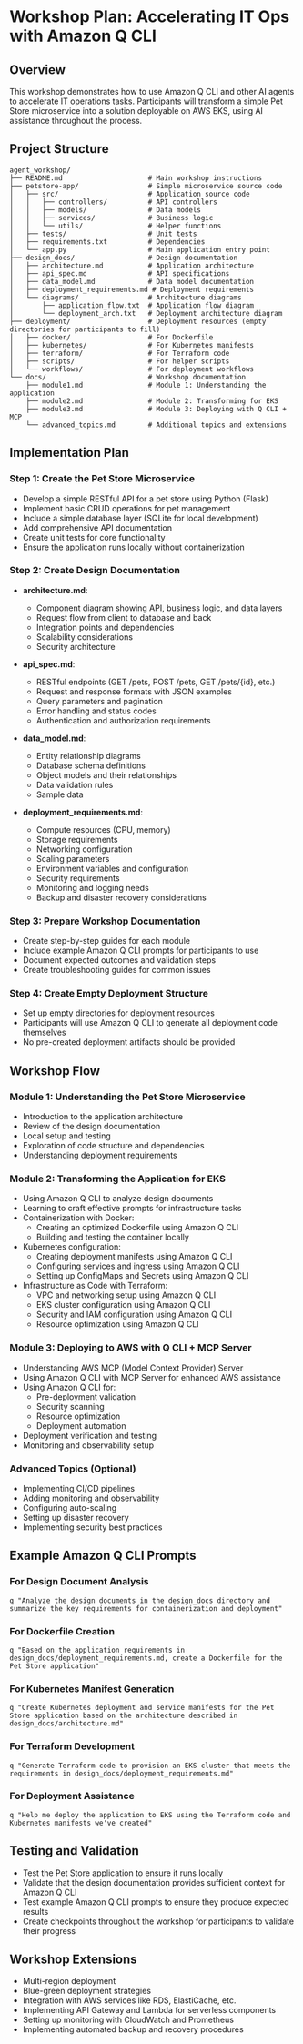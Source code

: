 # Workshop Plan: Accelerating IT Ops with Amazon Q CLI

## Overview
This workshop demonstrates how to use Amazon Q CLI and other AI agents to accelerate IT operations tasks. Participants will transform a simple Pet Store microservice into a solution deployable on AWS EKS, using AI assistance throughout the process.

## Project Structure
```
agent_workshop/
├── README.md                     # Main workshop instructions
├── petstore-app/                 # Simple microservice source code
│   ├── src/                      # Application source code
│   │   ├── controllers/          # API controllers
│   │   ├── models/               # Data models
│   │   ├── services/             # Business logic
│   │   └── utils/                # Helper functions
│   ├── tests/                    # Unit tests
│   ├── requirements.txt          # Dependencies
│   └── app.py                    # Main application entry point
├── design_docs/                  # Design documentation
│   ├── architecture.md           # Application architecture
│   ├── api_spec.md               # API specifications
│   ├── data_model.md             # Data model documentation
│   ├── deployment_requirements.md # Deployment requirements
│   └── diagrams/                 # Architecture diagrams
│       ├── application_flow.txt  # Application flow diagram
│       └── deployment_arch.txt   # Deployment architecture diagram
├── deployment/                   # Deployment resources (empty directories for participants to fill)
│   ├── docker/                   # For Dockerfile
│   ├── kubernetes/               # For Kubernetes manifests
│   ├── terraform/                # For Terraform code
│   ├── scripts/                  # For helper scripts
│   └── workflows/                # For deployment workflows
└── docs/                         # Workshop documentation
    ├── module1.md                # Module 1: Understanding the application
    ├── module2.md                # Module 2: Transforming for EKS
    ├── module3.md                # Module 3: Deploying with Q CLI + MCP
    └── advanced_topics.md        # Additional topics and extensions
```

## Implementation Plan

### Step 1: Create the Pet Store Microservice
- Develop a simple RESTful API for a pet store using Python (Flask)
- Implement basic CRUD operations for pet management
- Include a simple database layer (SQLite for local development)
- Add comprehensive API documentation
- Create unit tests for core functionality
- Ensure the application runs locally without containerization

### Step 2: Create Design Documentation
- **architecture.md**:
  - Component diagram showing API, business logic, and data layers
  - Request flow from client to database and back
  - Integration points and dependencies
  - Scalability considerations
  - Security architecture

- **api_spec.md**:
  - RESTful endpoints (GET /pets, POST /pets, GET /pets/{id}, etc.)
  - Request and response formats with JSON examples
  - Query parameters and pagination
  - Error handling and status codes
  - Authentication and authorization requirements

- **data_model.md**:
  - Entity relationship diagrams
  - Database schema definitions
  - Object models and their relationships
  - Data validation rules
  - Sample data

- **deployment_requirements.md**:
  - Compute resources (CPU, memory)
  - Storage requirements
  - Networking configuration
  - Scaling parameters
  - Environment variables and configuration
  - Security requirements
  - Monitoring and logging needs
  - Backup and disaster recovery considerations

### Step 3: Prepare Workshop Documentation
- Create step-by-step guides for each module
- Include example Amazon Q CLI prompts for participants to use
- Document expected outcomes and validation steps
- Create troubleshooting guides for common issues

### Step 4: Create Empty Deployment Structure
- Set up empty directories for deployment resources
- Participants will use Amazon Q CLI to generate all deployment code themselves
- No pre-created deployment artifacts should be provided

## Workshop Flow

### Module 1: Understanding the Pet Store Microservice
- Introduction to the application architecture
- Review of the design documentation
- Local setup and testing
- Exploration of code structure and dependencies
- Understanding deployment requirements

### Module 2: Transforming the Application for EKS
- Using Amazon Q CLI to analyze design documents
- Learning to craft effective prompts for infrastructure tasks
- Containerization with Docker:
  - Creating an optimized Dockerfile using Amazon Q CLI
  - Building and testing the container locally
- Kubernetes configuration:
  - Creating deployment manifests using Amazon Q CLI
  - Configuring services and ingress using Amazon Q CLI
  - Setting up ConfigMaps and Secrets using Amazon Q CLI
- Infrastructure as Code with Terraform:
  - VPC and networking setup using Amazon Q CLI
  - EKS cluster configuration using Amazon Q CLI
  - Security and IAM configuration using Amazon Q CLI
  - Resource optimization using Amazon Q CLI

### Module 3: Deploying to AWS with Q CLI + MCP Server
- Understanding AWS MCP (Model Context Provider) Server
- Using Amazon Q CLI with MCP Server for enhanced AWS assistance
- Using Amazon Q CLI for:
  - Pre-deployment validation
  - Security scanning
  - Resource optimization
  - Deployment automation
- Deployment verification and testing
- Monitoring and observability setup

### Advanced Topics (Optional)
- Implementing CI/CD pipelines
- Adding monitoring and observability
- Configuring auto-scaling
- Setting up disaster recovery
- Implementing security best practices

## Example Amazon Q CLI Prompts

### For Design Document Analysis
```
q "Analyze the design documents in the design_docs directory and summarize the key requirements for containerization and deployment"
```

### For Dockerfile Creation
```
q "Based on the application requirements in design_docs/deployment_requirements.md, create a Dockerfile for the Pet Store application"
```

### For Kubernetes Manifest Generation
```
q "Create Kubernetes deployment and service manifests for the Pet Store application based on the architecture described in design_docs/architecture.md"
```

### For Terraform Development
```
q "Generate Terraform code to provision an EKS cluster that meets the requirements in design_docs/deployment_requirements.md"
```

### For Deployment Assistance
```
q "Help me deploy the application to EKS using the Terraform code and Kubernetes manifests we've created"
```

## Testing and Validation

- Test the Pet Store application to ensure it runs locally
- Validate that the design documentation provides sufficient context for Amazon Q CLI
- Test example Amazon Q CLI prompts to ensure they produce expected results
- Create checkpoints throughout the workshop for participants to validate their progress

## Workshop Extensions

- Multi-region deployment
- Blue-green deployment strategies
- Integration with AWS services like RDS, ElastiCache, etc.
- Implementing API Gateway and Lambda for serverless components
- Setting up monitoring with CloudWatch and Prometheus
- Implementing automated backup and recovery procedures

